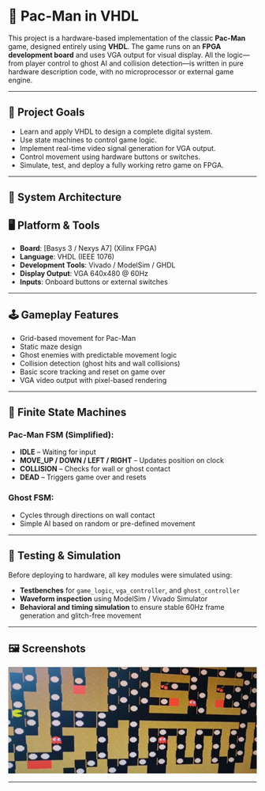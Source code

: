 # 👾 Pac-Man in VHDL

This project is a hardware-based implementation of the classic **Pac-Man** game, designed entirely using **VHDL**. The game runs on an **FPGA development board** and uses VGA output for visual display. All the logic—from player control to ghost AI and collision detection—is written in pure hardware description code, with no microprocessor or external game engine.

---

## 🎯 Project Goals

- Learn and apply VHDL to design a complete digital system.
- Use state machines to control game logic.
- Implement real-time video signal generation for VGA output.
- Control movement using hardware buttons or switches.
- Simulate, test, and deploy a fully working retro game on FPGA.

---

## 🧱 System Architecture

## 🖥️ Platform & Tools

- **Board**: [Basys 3 / Nexys A7] (Xilinx FPGA)
- **Language**: VHDL (IEEE 1076)
- **Development Tools**: Vivado / ModelSim / GHDL
- **Display Output**: VGA 640x480 @ 60Hz
- **Inputs**: Onboard buttons or external switches

---

## 🕹️ Gameplay Features

- Grid-based movement for Pac-Man
- Static maze design
- Ghost enemies with predictable movement logic
- Collision detection (ghost hits and wall collisions)
- Basic score tracking and reset on game over
- VGA video output with pixel-based rendering

---

## 🔁 Finite State Machines

### Pac-Man FSM (Simplified):
- **IDLE** – Waiting for input  
- **MOVE_UP / DOWN / LEFT / RIGHT** – Updates position on clock  
- **COLLISION** – Checks for wall or ghost contact  
- **DEAD** – Triggers game over and resets

### Ghost FSM:
- Cycles through directions on wall contact  
- Simple AI based on random or pre-defined movement  

---

## 🧪 Testing & Simulation

Before deploying to hardware, all key modules were simulated using:
- **Testbenches** for `game_logic`, `vga_controller`, and `ghost_controller`
- **Waveform inspection** using ModelSim / Vivado Simulator
- **Behavioral and timing simulation** to ensure stable 60Hz frame generation and glitch-free movement

---

## 🖼️ Screenshots

![](imagen/imagen_pacman.png)


---


